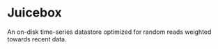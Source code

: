 Juicebox
========

An on-disk time-series datastore optimized for random reads weighted towards recent data.